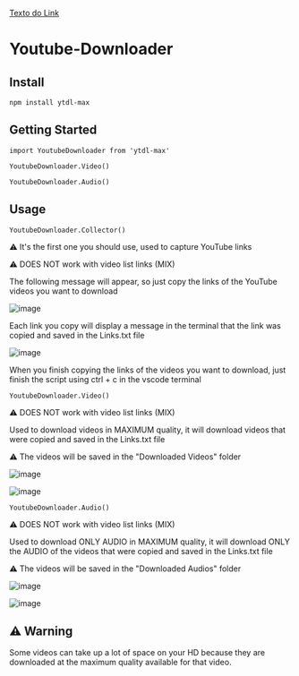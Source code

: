 <a name="sua-ancora"></a>
[Texto do Link](#sua-ancora)
# Youtube-Downloader

## Install
```npm install ytdl-max```


## Getting Started
```
import YoutubeDownloader from 'ytdl-max'

YoutubeDownloader.Video()

YoutubeDownloader.Audio()
```

## Usage

```
YoutubeDownloader.Collector()
```

⚠️ It's the first one you should use, used to capture YouTube links

⚠️ DOES NOT work with video list links (MIX)

The following message will appear, so just copy the links of the YouTube videos you want to download

![image](https://github.com/BrunoItacaramby/YoutubeLinks/assets/116533235/7fb7ee54-4cd4-4aec-8170-d8cb75c9df99)

Each link you copy will display a message in the terminal that the link was copied and saved in the Links.txt file

![image](https://github.com/BrunoItacaramby/YoutubeLinks/assets/116533235/94e5dfb1-5978-48ba-8341-8d80c894766b)

When you finish copying the links of the videos you want to download, just finish the script using ctrl + c in the vscode terminal

```
YoutubeDownloader.Video()
```
⚠️ DOES NOT work with video list links (MIX)

Used to download videos in MAXIMUM quality, it will download videos that were copied and saved in the Links.txt file

⚠️ The videos will be saved in the "Downloaded Videos" folder

![image](https://github.com/BrunoItacaramby/YoutubeLinks/assets/116533235/217b8dfe-a65b-4ac2-b219-11afc30a275b)

![image](https://github.com/BrunoItacaramby/YoutubeLinks/assets/116533235/6495c548-2a30-457a-9922-efbcc4ac49fa)

```
YoutubeDownloader.Audio()
```
⚠️ DOES NOT work with video list links (MIX)

Used to download ONLY AUDIO in MAXIMUM quality, it will download ONLY the AUDIO of the videos that were copied and saved in the Links.txt file

⚠️ The videos will be saved in the "Downloaded Audios" folder

![image](https://github.com/BrunoItacaramby/YoutubeLinks/assets/116533235/2dc8f8af-c5a8-497b-b4fa-8572c2c79426)

![image](https://github.com/BrunoItacaramby/YoutubeLinks/assets/116533235/a9d09088-9115-4e85-bcd7-bd7feda24fdf)

## ⚠️ Warning

Some videos can take up a lot of space on your HD because they are downloaded at the maximum quality available for that video.










